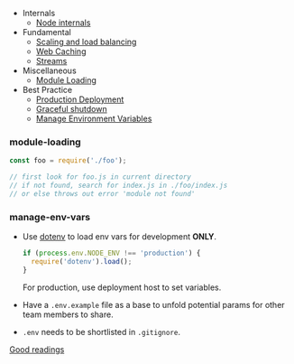 
* Internals
  * [Node internals](./links/node_internals.md)
* Fundamental
  * [Scaling and load balancing](./links/scaling_load_balancing.md)
  * [Web Caching](./links/web_caching.md)
  * [Streams](./links/stream.md)
* Miscellaneous
  * [Module Loading](#module-loading)
* Best Practice
  * [Production Deployment](./links/production_deployment_tips.md)
  * [Graceful shutdown](./links/graceful_shutdown.md)
  * [Manage Environment Variables](#manage-env-vars)

### module-loading
```javascript
const foo = require('./foo');

// first look for foo.js in current directory
// if not found, search for index.js in ./foo/index.js
// or else throws out error 'module not found'
```

### manage-env-vars
* Use [dotenv](https://github.com/motdotla/dotenv) to load env vars for development **ONLY**.
  ```js
  if (process.env.NODE_ENV !== 'production') {
    require('dotenv').load();
  }
  ```
  For production, use deployment host to set variables.

* Have a `.env.example` file as a base to unfold potential params for other team members to share.
* `.env` needs to be shortlisted in `.gitignore`.

 [Good readings](https://www.twilio.com/blog/2017/08/working-with-environment-variables-in-node-js.html)








